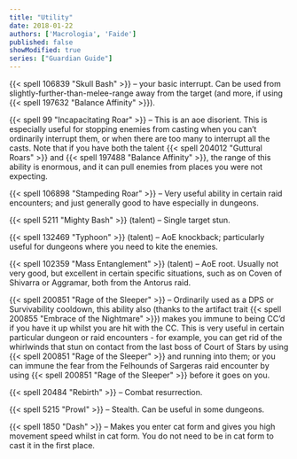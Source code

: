 ```yaml
---
title: "Utility"
date: 2018-01-22
authors: ['Macrologia', 'Faide']
published: false
showModified: true
series: ["Guardian Guide"]
---
```


{{< spell 106839 "Skull Bash" >}} – your basic interrupt. Can be used from slightly-further-than-melee-range away from the target (and more, if using {{< spell 197632 "Balance Affinity" >}}).

{{< spell 99 "Incapacitating Roar" >}} – This is an aoe disorient. This is especially useful for stopping enemies from casting when you can’t ordinarily interrupt them, or when there are too many to interrupt all the casts. Note that if you have both the talent {{< spell 204012 "Guttural Roars" >}} and {{< spell 197488 "Balance Affinity" >}}, the range of this ability is enormous, and it can pull enemies from places you were not expecting.

{{< spell 106898 "Stampeding Roar" >}} – Very useful ability in certain raid encounters; and just generally good to have especially in dungeons.

{{< spell 5211 "Mighty Bash" >}} (talent) – Single target stun.

{{< spell 132469 "Typhoon" >}} (talent) – AoE knockback; particularly useful for dungeons where you need to kite the enemies.

{{< spell 102359 "Mass Entanglement" >}} (talent) – AoE root. Usually not very good, but excellent in certain specific situations, such as on Coven of Shivarra or Aggramar, both from the Antorus raid.

{{< spell 200851 "Rage of the Sleeper" >}} – Ordinarily used as a DPS or Survivability cooldown, this ability also (thanks to the artifact trait {{< spell 200855 "Embrace of the Nightmare" >}}) makes you immune to being CC’d if you have it up whilst you are hit with the CC. This is very useful in certain particular dungeon or raid encounters - for example, you can get rid of the whirlwinds that stun on contact from the last boss of Court of Stars by using {{< spell 200851 "Rage of the Sleeper" >}} and running into them; or you can immune the fear from the Felhounds of Sargeras raid encounter by using {{< spell 200851 "Rage of the Sleeper" >}} before it goes on you.

{{< spell 20484 "Rebirth" >}} – Combat resurrection.

{{< spell 5215 "Prowl" >}} – Stealth. Can be useful in some dungeons.

{{< spell 1850 "Dash" >}} – Makes you enter cat form and gives you high movement speed whilst in cat form. You do not need to be in cat form to cast it in the first place.

